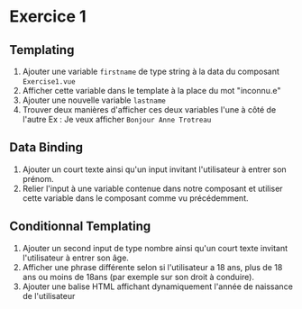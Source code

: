# Exercice 1

## Templating

1. Ajouter une variable `firstname` de type string à la data du composant `Exercise1.vue`
2. Afficher cette variable dans le template à la place du mot "inconnu.e"
3. Ajouter une nouvelle variable `lastname`
4. Trouver deux manières d'afficher ces deux variables l'une à côté de l'autre 
Ex : Je veux afficher `Bonjour Anne Trotreau`

## Data Binding

1. Ajouter un court texte ainsi qu'un input invitant l'utilisateur à entrer son prénom.
2. Relier l'input à une variable contenue dans notre composant et utiliser cette variable dans le composant comme vu précédemment.

## Conditionnal Templating

1. Ajouter un second input de type nombre ainsi qu'un court texte invitant l'utilisateur à entrer son âge.
2. Afficher une phrase différente selon si l'utilisateur a 18 ans, plus de 18 ans ou moins de 18ans (par exemple sur son droit à conduire).
3. Ajouter une balise HTML affichant dynamiquement l'année de naissance de l'utilisateur
